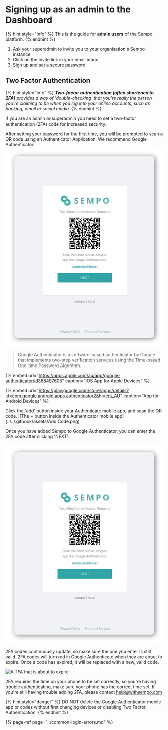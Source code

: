 # Signing up as an admin to the Dashboard

{% hint style="info" %}
This is the guide for **admin users** of the Sempo platform.
{% endhint %}

1. Ask your superadmin to invite you to your organisation's Sempo instance
2. Click on the invite link in your email inbox
3. Sign up and set a secure password

## Two Factor Authentication 

{% hint style="info" %}
_**Two-factor authentication \(often shortened to 2FA\)** provides a way of 'double-checking' that you’re really the person you’re claiming to be when you log into your online accounts, such as banking, email or social media._
{% endhint %}

If you are an admin or superadmin you need to set a two-factor authentication \(2FA\) code for increased security.

After setting your password for the first time, you will be prompted to scan a QR code using an Authenticator Application. We recommend Google Authenticator.
![Sempo's Add TFA QR code](../../.gitbook/assets/TFAQR.png)


> Google Authenticator is a software-based authenticator by Google that implements two-step verification services using the Time-based One-time Password Algorithm.

{% embed url="https://apps.apple.com/au/app/google-authenticator/id388497605" caption="iOS App for Apple Devices" %}

{% embed url="https://play.google.com/store/apps/details?id=com.google.android.apps.authenticator2&hl=en\_AU" caption="App for Android Devices" %}

Click the 'add' button inside your Authenticate mobile app, and scan the QR code.
![The + button inside the Authenticator mobile app](../../.gitbook/assets/Add Code.png)

Once you have added Sempo to Google Authenticator, you can enter the 2FA code after clicking 'NEXT'.

![Entering a 2FA code on Sempo](../../.gitbook/assets/TFAQR.png)

2FA codes continuously update, so make sure the one you enter is still valid. 2FA codes will turn red in Google Authenticate when they are about to expire. Once a code has expired, it will be replaced with a new, valid code.

![A TFA that is about to expire](../../.gitbook/assets/ExpireTFA.png)


2FA requires the time on your phone to be set correctly, so you're having trouble authenticating, make sure your phone has the correct time set. If you're still having trouble adding 2FA, please contact [help@withsempo.com](mailto:help@withsempo.com)

{% hint style="danger" %}
DO NOT delete the Google Authenticator mobile app or codes without first changing devices or disabling Two Factor Authentication.
{% endhint %}


{% page-ref page="../common-login-errors.md" %}





